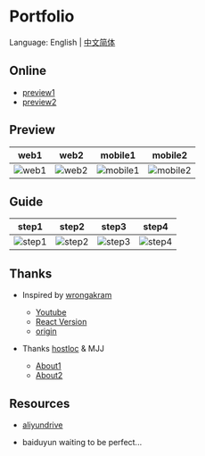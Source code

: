# Portfolio

Language: English | [中文简体](README_CN.md)

## Online

- [preview1](https://hostloc-mjj.pages.dev/)
- [preview2](https://git.io/Jz8Ur)

## Preview

|   web1  | web2| mobile1| mobile2|
|   :--------:    | :-----:  |  :----:  | :----:  |
| ![web1](https://z3.ax1x.com/2021/09/21/4YFEUU.png)   |   ![web2](https://z3.ax1x.com/2021/09/21/4YFMK1.png)  |![mobile1](https://z3.ax1x.com/2021/09/21/4YFN2d.png)  |![mobile2](https://z3.ax1x.com/2021/09/21/4YFwrt.png)  |


## Guide

|  step1  |step2|step3|step4|
|   :--------:    | :-----:  |  :----:  | :----:  |
| ![step1](https://z3.ax1x.com/2021/09/21/4YFDVf.png)   |   ![step2](https://z3.ax1x.com/2021/09/21/4YF6Pg.png)  |![step3](https://z3.ax1x.com/2021/09/21/4YF2xs.png)  |![step4](https://z3.ax1x.com/2021/09/21/4YFfrq.png)  |


## Thanks

- Inspired by [wrongakram](https://github.com/wrongakram)
    - [Youtube](https://www.youtube.com/watch?v=ig7ZPRRqMz0)
    - [React Version](https://github.com/wrongakram/ar-episode1)
    - [origin](https://melriver.com/)

- Thanks [hostloc](https://hostloc.com/forum.php) & MJJ
    - [About1](https://hostloc.com/thread-894527-1-1.html)
    - [About2](https://hostloc.com/thread-893502-1-1.html)  

## Resources

- [aliyundrive](https://www.aliyundrive.com/s/s1KNJQNoHWv)

- baiduyun waiting to be perfect...
